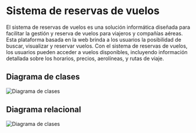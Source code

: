 # Sistema de reservas de vuelos

El sistema de reservas de vuelos es una solución informática diseñada para facilitar la gestión
y reserva de vuelos para viajeros y compañías aéreas. Esta plataforma basada en la web
brinda a los usuarios la posibilidad de buscar, visualizar y reservar vuelos.
Con el sistema de reservas de vuelos, los usuarios pueden acceder a vuelos disponibles,
incluyendo información detallada sobre los horarios, precios, aerolíneas, y rutas de viaje.

## Diagrama de clases

![Diagrama de clases](https://i.ibb.co/4S8h8Dj/Sistema-Reserva-De-Vuelos.png)


## Diagrama relacional

![Diagrama de clases](https://i.ibb.co/p1wz6SG/sistema-Vuelos.png)
